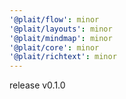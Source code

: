 ```yaml
---
'@plait/flow': minor
'@plait/layouts': minor
'@plait/mindmap': minor
'@plait/core': minor
'@plait/richtext': minor
---
```


release v0.1.0
